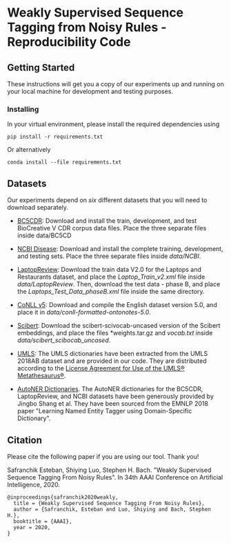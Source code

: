 # Weakly Supervised Sequence Tagging from Noisy Rules - Reproducibility Code

## Getting Started

These instructions will get you a copy of our experiments up and running on your local machine for development and testing purposes.

### Installing

In your virtual environment, please install the required dependencies using

```
pip install -r requirements.txt
```
Or alternatively
```
conda install --file requirements.txt
```

## Datasets

Our experiments depend on *six* different datasets that you will need to download separately.

* [BC5CDR](https://www.ncbi.nlm.nih.gov/research/bionlp/Data/): Download and install the train, development, and test BioCreative V CDR corpus data files. Place the three separate files inside data/BC5CD

* [NCBI Disease](https://www.ncbi.nlm.nih.gov/CBBresearch/Dogan/DISEASE/): Download and install the complete training, development, and testing sets. Place the three separate files inside *data/NCBI*.

* [LaptopReview](http://alt.qcri.org/semeval2014/task4/index.php?id=data-and-tools): Download the train data V2.0 for the Laptops and Restaurants dataset, and place the *Laptop_Train_v2.xml* file inside *data/LaptopReview*. Then, download the test data - phase B, and place the *Laptops_Test_Data_phaseB.xml* file inside the same directory.

* [CoNLL v5](https://catalog.ldc.upenn.edu/LDC2013T19): Download and compile the English dataset version 5.0, and place it in *data/conll-formatted-ontonotes-5.0*.

* [Scibert](https://github.com/allenai/scibert): Download the scibert-scivocab-uncased version of the Scibert embeddings, and place the files *weights.tar.gz and *vocab.txt* inside *data/scibert_scibocab_uncased*.

* [UMLS](https://www.nlm.nih.gov/research/umls/licensedcontent/umlsknowledgesources.html): The UMLS dictionaries have been extracted from the UMLS 2018AB dataset and are provided in our code. They are distributed according to the [License Agreement for Use of the UMLS® Metathesaurus®](https://uts.nlm.nih.gov/help/license/LicenseAgreement.pdf).

* [AutoNER Dictionaries](https://github.com/shangjingbo1226/AutoNER). The AutoNER dictionaries for the BC5CDR, LaptopReview, and NCBI datasets have been  generously provided by Jingbo Shang et al. They have been sourced from the EMNLP 2018 paper "Learning Named Entity Tagger using Domain-Specific Dictionary".

## Citation

Please cite the following paper if you are using our tool. Thank you!

Safranchik Esteban, Shiying Luo, Stephen H. Bach. "Weakly Supervised Sequence Tagging From Noisy Rules". In 34th AAAI Conference on Artificial Intelligence, 2020.

```
@inproceedings{safranchik2020weakly,
  title = {Weakly Supervised Sequence Tagging From Noisy Rules}, 
  author = {Safranchik, Esteban and Luo, Shiying and Bach, Stephen H.}, 
  booktitle = {AAAI}, 
  year = 2020, 
}
```
